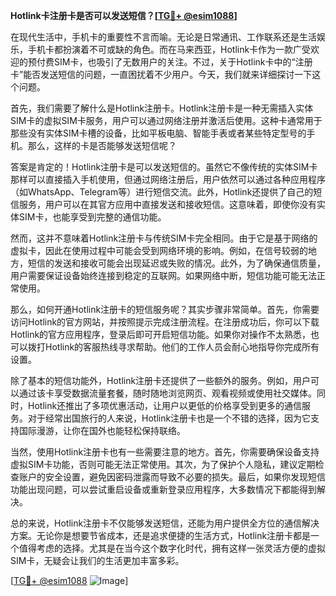 **Hotlink卡注册卡是否可以发送短信？[[TG💪+ @esim1088](https://t.me/s/esim1088)]**

在现代生活中，手机卡的重要性不言而喻。无论是日常通讯、工作联系还是生活娱乐，手机卡都扮演着不可或缺的角色。而在马来西亚，Hotlink卡作为一款广受欢迎的预付费SIM卡，也吸引了无数用户的关注。不过，关于Hotlink卡中的“注册卡”能否发送短信的问题，一直困扰着不少用户。今天，我们就来详细探讨一下这个问题。

首先，我们需要了解什么是Hotlink注册卡。Hotlink注册卡是一种无需插入实体SIM卡的虚拟SIM卡服务，用户可以通过网络注册并激活后使用。这种卡通常用于那些没有实体SIM卡槽的设备，比如平板电脑、智能手表或者某些特定型号的手机。那么，这样的卡是否能够发送短信呢？

答案是肯定的！Hotlink注册卡是可以发送短信的。虽然它不像传统的实体SIM卡那样可以直接插入手机使用，但通过网络注册后，用户依然可以通过各种应用程序（如WhatsApp、Telegram等）进行短信交流。此外，Hotlink还提供了自己的短信服务，用户可以在其官方应用中直接发送和接收短信。这意味着，即使你没有实体SIM卡，也能享受到完整的通信功能。

然而，这并不意味着Hotlink注册卡与传统SIM卡完全相同。由于它是基于网络的虚拟卡，因此在使用过程中可能会受到网络环境的影响。例如，在信号较弱的地方，短信的发送和接收可能会出现延迟或失败的情况。此外，为了确保通信质量，用户需要保证设备始终连接到稳定的互联网。如果网络中断，短信功能可能无法正常使用。

那么，如何开通Hotlink注册卡的短信服务呢？其实步骤非常简单。首先，你需要访问Hotlink的官方网站，并按照提示完成注册流程。在注册成功后，你可以下载Hotlink的官方应用程序，登录后即可开启短信功能。如果你对操作不太熟悉，也可以拨打Hotlink的客服热线寻求帮助。他们的工作人员会耐心地指导你完成所有设置。

除了基本的短信功能外，Hotlink注册卡还提供了一些额外的服务。例如，用户可以通过该卡享受数据流量套餐，随时随地浏览网页、观看视频或使用社交媒体。同时，Hotlink还推出了多项优惠活动，让用户以更低的价格享受到更多的通信服务。对于经常出国旅行的人来说，Hotlink注册卡也是一个不错的选择，因为它支持国际漫游，让你在国外也能轻松保持联络。

当然，使用Hotlink注册卡也有一些需要注意的地方。首先，你需要确保设备支持虚拟SIM卡功能，否则可能无法正常使用。其次，为了保护个人隐私，建议定期检查账户的安全设置，避免因密码泄露而导致不必要的损失。最后，如果你发现短信功能出现问题，可以尝试重启设备或重新登录应用程序，大多数情况下都能得到解决。

总的来说，Hotlink注册卡不仅能够发送短信，还能为用户提供全方位的通信解决方案。无论你是想要节省成本，还是追求便捷的生活方式，Hotlink注册卡都是一个值得考虑的选择。尤其是在当今这个数字化时代，拥有这样一张灵活方便的虚拟SIM卡，无疑会让我们的生活更加丰富多彩。

[[TG💪+ @esim1088](https://t.me/s/esim1088) ![Image](https://i.postimg.cc/4NQfJmqS/Snipaste-2025-05-13-00-14-12.png)]